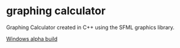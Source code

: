 # graphing calculator

Graphing Calculator created in C++ using the SFML graphics library.

[Windows alpha build](https://github.com/g-jensen/graphing/releases/tag/v0.0.3-alpha)
